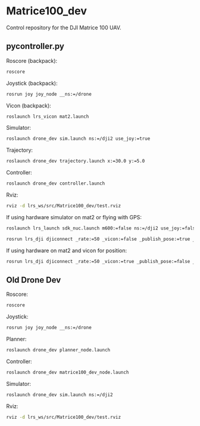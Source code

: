 # Matrice100_dev
Control repository for the DJI Matrice 100 UAV.

## pycontroller.py

Roscore (backpack):
```bash
roscore
```

Joystick (backpack):
```bash
rosrun joy joy_node __ns:=/drone
```

Vicon (backpack):
```bash
roslaunch lrs_vicon mat2.launch
```

Simulator:
```bash
roslaunch drone_dev sim.launch ns:=/dji2 use_joy:=true
```

Trajectory:
```bash
roslaunch drone_dev trajectory.launch x:=30.0 y:=5.0
```

Controller:
```bash
roslaunch drone_dev controller.launch
```

Rviz:
```bash
rviz -d lrs_ws/src/Matrice100_dev/test.rviz
```

If using hardware simulator on mat2 or flying with GPS:

```bash
roslaunch lrs_launch sdk_nuc.launch m600:=false ns:=/dji2 use_joy:=false
```

```bash
rosrun lrs_dji djiconnect _rate:=50 _vicon:=false _publish_pose:=true _publish_world_position:=true __ns:=/dji2
```


If using hardware on mat2 and vicon for position:

```bash
rosrun lrs_dji djiconnect _rate:=50 _vicon:=true _publish_pose:=false _publish_world_position:=false __ns:=/dji2
```


## Old Drone Dev

Roscore:
```bash
roscore
```

Joystick:
```bash
rosrun joy joy_node __ns:=/drone
```

Planner:
```bash
roslaunch drone_dev planner_node.launch
```

Controller:
```bash
roslaunch drone_dev matrice100_dev_node.launch
```

Simulator:
```bash
roslaunch drone_dev sim.launch ns:=/dji2
```

Rviz:
```bash
rviz -d lrs_ws/src/Matrice100_dev/test.rviz
```
